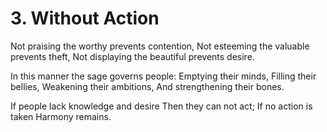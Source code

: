 # 3. Without Action

Not praising the worthy prevents contention,
Not esteeming the valuable prevents theft,
Not displaying the beautiful prevents desire.

In this manner the sage governs people:
Emptying their minds,
Filling their bellies,
Weakening their ambitions,
And strengthening their bones.

If people lack knowledge and desire
Then they can not act;
If no action is taken
Harmony remains.
